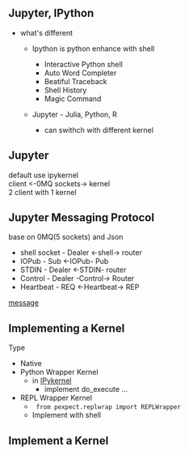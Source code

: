 Jupyter, IPython
---
- what's different
  - Ipython is python enhance with shell
    - Interactive Python shell
    - Auto Word Completer
    - Beatiful Traceback
    - Shell History
    - Magic Command

  - Jupyter - Julia, Python, R
      - can swithch with different kernel

Jupyter
---
default use ipykernel   
client <-0MQ sockets-> kernel   
2 client with 1 kernel

Jupyter Messaging Protocol
---
base on 0MQ(5 sockets) and Json  
- shell socket - Dealer <-shell-> router
- IOPub - Sub <-IOPub- Pub
- STDIN - Dealer <-STDIN- router
- Control - Dealer -Control-> Router
- Heartbeat - REQ <-Heartbeat-> REP  

[message](http://jupyter-client.readthedocs.io/en/latest/messaging.html)


Implementing a Kernel
---
Type
  - Native
  - Python Wrapper Kernel
    - in [IPykernel](http://bit.ly/WrapperKernel)
      - implement do_execute ...
  - REPL Wrapper Kernel
    - ` from pexpect.replwrap import REPLWrapper`
    - Implement with shell

Implement a Kernel
---
